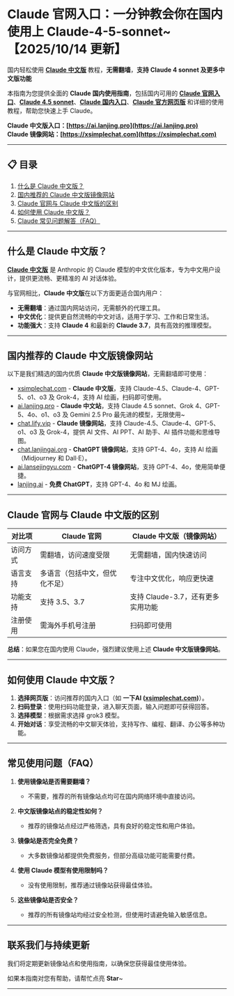 # Claude 官网入口：一分钟教会你在国内使用上 Claude-4-5-sonnet~ 【2025/10/14 更新】           

国内轻松使用 [**Claude 中文版**](https://ai.lanjing.pro) 教程，**无需翻墙**，**支持 Claude 4 sonnet 及更多中文版功能**   

本指南为您提供全面的 **Claude 国内使用指南**，包括国内可用的 [**Claude 官网入口**](https://xsimplechat.com)、[**Claude 4.5 sonnet**](https://ai.lanjing.pro)、[**Claude 国内入口**](https://xsimplechat.com)、[**Claude 官方网页版**](https://ai.lanjing.pro) 和详细的使用教程，帮助您快速上手 Claude。

**Claude 中文版入口：[https://ai.lanjing.pro](https://ai.lanjing.pro)**   
**Claude 镜像网站：[https://xsimplechat.com](https://xsimplechat.com)**

---

## 📋 目录

1. [什么是 Claude 中文版？](#什么是-claude-中文版)
2. [国内推荐的 Claude 中文版镜像网站](#国内推荐的-claude-中文版镜像网站)
3. [Claude 官网与 Claude 中文版的区别](#claude-官网与-claude-中文版的区别)
4. [如何使用 Claude 中文版？](#如何使用-claude-中文版)
5. [Claude 常见问题解答（FAQ）](#常见问题解答faq)

---

## 什么是 Claude 中文版？
[**Claude 中文版**](https://ai.lanjing.pro) 是 Anthropic 的 Claude 模型的中文优化版本，专为中文用户设计，提供更流畅、更精准的 AI 对话体验。

与官网相比，**Claude 中文版**在以下方面更适合国内用户：

- **无需翻墙**：通过国内网站访问，无需额外的代理工具。
- **中文优化**：提供更自然流畅的中文对话，适用于学习、工作和日常生活。
- **功能强大**：支持 **Claude 4** 和最新的 **Claude 3.7**，具有高效的推理模型。

---

## 国内推荐的 Claude 中文版镜像网站
以下是我们精选的国内优质 **Claude 中文版镜像网站**，无需翻墙即可使用：

- [xsimplechat.com](https://xsimplechat.com/) - **Claude 中文版**，支持 Claude-4.5、Claude-4、GPT-5、o1、o3 及 Grok-4，支持 AI 绘画，扫码即可使用。
- [ai.lanjing.pro](https://ai.lanjing.pro/) - **Claude 中文站**，支持 Claude 4.5 sonnet、Grok 4、GPT-5、4o、o1、o3 及 Gemini 2.5 Pro 最先进的模型，无限使用~
- [chat.lify.vip](https://chat.yixiaai.com/) - **Claude 镜像网站**，支持 Claude-4.5、Claude-4、GPT-5、o1、o3 及 Grok-4，提供 AI 文件、AI PPT、AI 助手、AI 插件功能和思维导图。
- [chat.lanjingai.org](https://chat.lanjingai.org/) - **ChatGPT 镜像网站**，支持 GPT-4、4o，支持 AI 绘画（Midjourney 和 Dall·E）。
- [ai.lansejingyu.com](https://ai.lansejingyu.com/) - **ChatGPT-4 镜像网站**，支持 GPT-4、4o，使用简单便捷。
- [lanjing.ai](https://lanjing.pro/) - **免费 ChatGPT**，支持 GPT-4、4o 和 MJ 绘画。

---

## Claude 官网与 Claude 中文版的区别

| 对比项              | Claude 官网                     | Claude 中文版（镜像网站）           |
|---------------------|---------------------------------|------------------------------------|
| 访问方式            | 需翻墙，访问速度受限             | 无需翻墙，国内快速访问              |
| 语言支持            | 多语言（包括中文，但优化不足）   | 专注中文优化，响应更快速            |
| 功能支持            | 支持 3.5、3.7                   | 支持 Claude-3.7，还有更多实用功能   |
| 注册使用            | 需海外手机号注册                 | 扫码即可使用                        |

**总结**：如果您在国内使用 Claude，强烈建议使用上述 **Claude 中文版镜像网站**。

---

## 如何使用 Claude 中文版？

1. **选择网页版**：访问推荐的国内入口（如 **一下AI ([xsimplechat.com](https://xsimplechat.com))**）。
2. **扫码登录**：使用扫码功能登录，进入聊天页面，输入问题即可获得回答。
3. **选择模型**：根据需求选择 grok3 模型。
4. **开始对话**：享受流畅的中文聊天体验，支持写作、编程、翻译、办公等多种功能。

---

## 常见使用问题（FAQ）

1. **使用镜像站是否需要翻墙？**
   - 不需要，推荐的所有镜像站点均可在国内网络环境中直接访问。

2. **中文版镜像站点的稳定性如何？**
   - 推荐的镜像站点经过严格筛选，具有良好的稳定性和用户体验。

3. **镜像站是否完全免费？**
   - 大多数镜像站都提供免费服务，但部分高级功能可能需要付费。

4. **使用 Claude 模型有使用限制吗？**
   - 没有使用限制，推荐通过镜像站获得最佳体验。

5. **这些镜像站是否安全？**
   - 推荐的所有镜像站均经过安全检测，但使用时请避免输入敏感信息。

---

## 联系我们与持续更新

我们将定期更新镜像站点和使用指南，以确保您获得最佳使用体验。

如果本指南对您有帮助，请帮忙点亮 **Star**~

---
